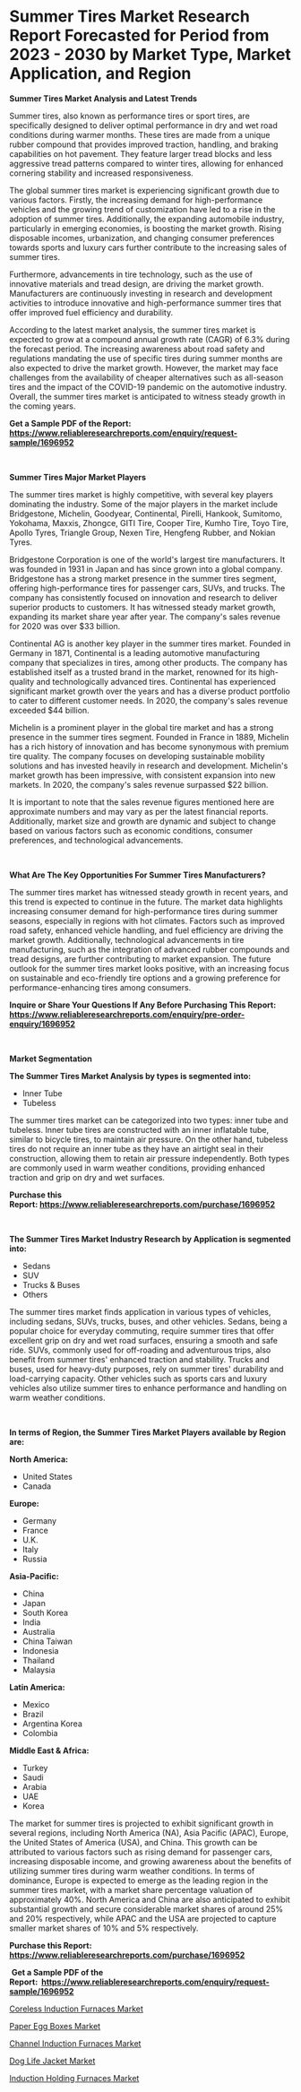 <p><h1>Summer Tires Market Research Report Forecasted for Period from 2023 -  2030 by Market Type, Market Application, and Region</h1></p><p><strong>Summer Tires Market Analysis and Latest Trends</strong></p>
<p><p>Summer tires, also known as performance tires or sport tires, are specifically designed to deliver optimal performance in dry and wet road conditions during warmer months. These tires are made from a unique rubber compound that provides improved traction, handling, and braking capabilities on hot pavement. They feature larger tread blocks and less aggressive tread patterns compared to winter tires, allowing for enhanced cornering stability and increased responsiveness.</p><p>The global summer tires market is experiencing significant growth due to various factors. Firstly, the increasing demand for high-performance vehicles and the growing trend of customization have led to a rise in the adoption of summer tires. Additionally, the expanding automobile industry, particularly in emerging economies, is boosting the market growth. Rising disposable incomes, urbanization, and changing consumer preferences towards sports and luxury cars further contribute to the increasing sales of summer tires.</p><p>Furthermore, advancements in tire technology, such as the use of innovative materials and tread design, are driving the market growth. Manufacturers are continuously investing in research and development activities to introduce innovative and high-performance summer tires that offer improved fuel efficiency and durability.</p><p>According to the latest market analysis, the summer tires market is expected to grow at a compound annual growth rate (CAGR) of 6.3% during the forecast period. The increasing awareness about road safety and regulations mandating the use of specific tires during summer months are also expected to drive the market growth. However, the market may face challenges from the availability of cheaper alternatives such as all-season tires and the impact of the COVID-19 pandemic on the automotive industry. Overall, the summer tires market is anticipated to witness steady growth in the coming years.</p></p>
<p><strong>Get a Sample PDF of the Report:&nbsp; <a href="https://www.reliableresearchreports.com/enquiry/request-sample/1696952">https://www.reliableresearchreports.com/enquiry/request-sample/1696952</a></strong></p>
<p>&nbsp;</p>
<p><strong>Summer Tires Major Market Players</strong></p>
<p><p>The summer tires market is highly competitive, with several key players dominating the industry. Some of the major players in the market include Bridgestone, Michelin, Goodyear, Continental, Pirelli, Hankook, Sumitomo, Yokohama, Maxxis, Zhongce, GITI Tire, Cooper Tire, Kumho Tire, Toyo Tire, Apollo Tyres, Triangle Group, Nexen Tire, Hengfeng Rubber, and Nokian Tyres.</p><p>Bridgestone Corporation is one of the world's largest tire manufacturers. It was founded in 1931 in Japan and has since grown into a global company. Bridgestone has a strong market presence in the summer tires segment, offering high-performance tires for passenger cars, SUVs, and trucks. The company has consistently focused on innovation and research to deliver superior products to customers. It has witnessed steady market growth, expanding its market share year after year. The company's sales revenue for 2020 was over $33 billion.</p><p>Continental AG is another key player in the summer tires market. Founded in Germany in 1871, Continental is a leading automotive manufacturing company that specializes in tires, among other products. The company has established itself as a trusted brand in the market, renowned for its high-quality and technologically advanced tires. Continental has experienced significant market growth over the years and has a diverse product portfolio to cater to different customer needs. In 2020, the company's sales revenue exceeded $44 billion.</p><p>Michelin is a prominent player in the global tire market and has a strong presence in the summer tires segment. Founded in France in 1889, Michelin has a rich history of innovation and has become synonymous with premium tire quality. The company focuses on developing sustainable mobility solutions and has invested heavily in research and development. Michelin's market growth has been impressive, with consistent expansion into new markets. In 2020, the company's sales revenue surpassed $22 billion.</p><p>It is important to note that the sales revenue figures mentioned here are approximate numbers and may vary as per the latest financial reports. Additionally, market size and growth are dynamic and subject to change based on various factors such as economic conditions, consumer preferences, and technological advancements.</p></p>
<p>&nbsp;</p>
<p><strong>What Are The Key Opportunities For Summer Tires Manufacturers?</strong></p>
<p><p>The summer tires market has witnessed steady growth in recent years, and this trend is expected to continue in the future. The market data highlights increasing consumer demand for high-performance tires during summer seasons, especially in regions with hot climates. Factors such as improved road safety, enhanced vehicle handling, and fuel efficiency are driving the market growth. Additionally, technological advancements in tire manufacturing, such as the integration of advanced rubber compounds and tread designs, are further contributing to market expansion. The future outlook for the summer tires market looks positive, with an increasing focus on sustainable and eco-friendly tire options and a growing preference for performance-enhancing tires among consumers.</p></p>
<p><strong>Inquire or Share Your Questions If Any Before Purchasing This Report: <a href="https://www.reliableresearchreports.com/enquiry/pre-order-enquiry/1696952">https://www.reliableresearchreports.com/enquiry/pre-order-enquiry/1696952</a></strong></p>
<p>&nbsp;</p>
<p><strong>Market Segmentation</strong></p>
<p><strong>The Summer Tires Market Analysis by types is segmented into:</strong></p>
<p><ul><li>Inner Tube</li><li>Tubeless</li></ul></p>
<p><p>The summer tires market can be categorized into two types: inner tube and tubeless. Inner tube tires are constructed with an inner inflatable tube, similar to bicycle tires, to maintain air pressure. On the other hand, tubeless tires do not require an inner tube as they have an airtight seal in their construction, allowing them to retain air pressure independently. Both types are commonly used in warm weather conditions, providing enhanced traction and grip on dry and wet surfaces.</p></p>
<p><strong>Purchase this Report:&nbsp;<a href="https://www.reliableresearchreports.com/purchase/1696952">https://www.reliableresearchreports.com/purchase/1696952</a></strong></p>
<p>&nbsp;</p>
<p><strong>The Summer Tires Market Industry Research by Application is segmented into:</strong></p>
<p><ul><li>Sedans</li><li>SUV</li><li>Trucks & Buses</li><li>Others</li></ul></p>
<p><p>The summer tires market finds application in various types of vehicles, including sedans, SUVs, trucks, buses, and other vehicles. Sedans, being a popular choice for everyday commuting, require summer tires that offer excellent grip on dry and wet road surfaces, ensuring a smooth and safe ride. SUVs, commonly used for off-roading and adventurous trips, also benefit from summer tires' enhanced traction and stability. Trucks and buses, used for heavy-duty purposes, rely on summer tires' durability and load-carrying capacity. Other vehicles such as sports cars and luxury vehicles also utilize summer tires to enhance performance and handling on warm weather conditions.</p></p>
<p>&nbsp;</p>
<p><strong>In terms of Region, the Summer Tires Market Players available by Region are:</strong></p>
<p>
    <p> <strong> North America: </strong>
        <ul>
            <li>United States</li>
            <li>Canada</li>
        </ul>
        </p> 
    <p> <strong> Europe: </strong>
        <ul>
            <li>Germany</li>
            <li>France</li>
            <li>U.K.</li>
            <li>Italy</li>
            <li>Russia</li>
        </ul>
        </p> 
    <p> <strong> Asia-Pacific: </strong>
        <ul>
            <li>China</li>
            <li>Japan</li>
            <li>South Korea</li>
            <li>India</li>
            <li>Australia</li>
            <li>China Taiwan</li>
            <li>Indonesia</li>
            <li>Thailand</li>
            <li>Malaysia</li>
        </ul>
        </p> 
    <p> <strong> Latin America: </strong>
        <ul>
            <li>Mexico</li>
            <li>Brazil</li>
            <li>Argentina Korea</li>
            <li>Colombia</li>
        </ul>
        </p> 
    <p> <strong> Middle East & Africa: </strong>
        <ul>
            <li>Turkey</li>
            <li>Saudi</li>
            <li>Arabia</li>
            <li>UAE</li>
            <li>Korea</li>
        </ul>
    </p>
    </p>
<p><p>The market for summer tires is projected to exhibit significant growth in several regions, including North America (NA), Asia Pacific (APAC), Europe, the United States of America (USA), and China. This growth can be attributed to various factors such as rising demand for passenger cars, increasing disposable income, and growing awareness about the benefits of utilizing summer tires during warm weather conditions. In terms of dominance, Europe is expected to emerge as the leading region in the summer tires market, with a market share percentage valuation of approximately 40%. North America and China are also anticipated to exhibit substantial growth and secure considerable market shares of around 25% and 20% respectively, while APAC and the USA are projected to capture smaller market shares of 10% and 5% respectively.</p></p>
<p><strong>Purchase this Report: <a href="https://www.reliableresearchreports.com/purchase/1696952">https://www.reliableresearchreports.com/purchase/1696952</a></strong></p>
<p>&nbsp;<strong>Get a Sample PDF of the Report:&nbsp;&nbsp;<a href="https://www.reliableresearchreports.com/enquiry/request-sample/1696952">https://www.reliableresearchreports.com/enquiry/request-sample/1696952</a></strong></p>
<p><strong></strong></p>
<p><p><a href="https://www.linkedin.com/pulse/coreless-induction-furnaces-market-research-report-unlocks-8osze/">Coreless Induction Furnaces Market</a></p><p><a href="https://medium.com/@carolynfuller1997/paper-egg-boxes-market-share-evolution-and-market-growth-trends-2023-2030-88201019e4db">Paper Egg Boxes Market</a></p><p><a href="https://www.linkedin.com/pulse/channel-induction-furnaces-market-insights-players-forecast-iqa3e/">Channel Induction Furnaces Market</a></p><p><a href="https://medium.com/@tiffanytran1905/dog-life-jacket-nbsp-market-focuses-on-market-share-size-and-projected-forecast-till-2030-9430af807179">Dog Life Jacket Market</a></p><p><a href="https://www.linkedin.com/pulse/induction-holding-furnaces-market-size-growth-forecast-c1ole/">Induction Holding Furnaces Market</a></p></p>
